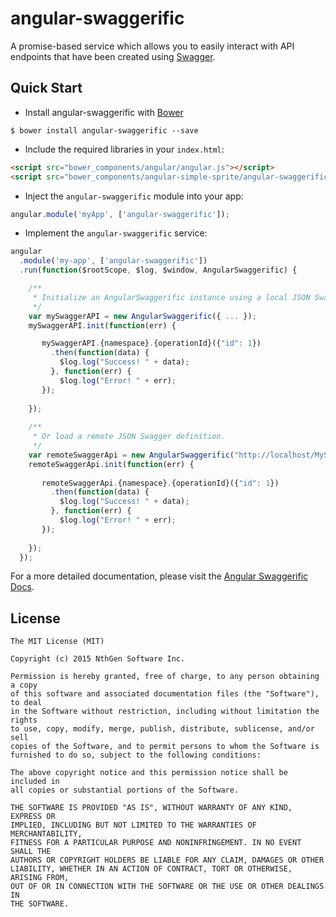 # angular-swaggerific
A promise-based service which allows you to easily interact with API endpoints that have been created using [Swagger](http://swagger.io/).

## Quick Start

+ Install angular-swaggerific with [Bower](http://www.bower.io)

```
$ bower install angular-swaggerific --save
```

+ Include the required libraries in your `index.html`: 

```html
<script src="bower_components/angular/angular.js"></script>
<script src="bower_components/angular-simple-sprite/angular-swaggerific.min.js"></script>
```

+ Inject the `angular-swaggerific` module into your app:

```javascript
angular.module('myApp', ['angular-swaggerific']);
```

+ Implement the `angular-swaggerific` service:

```javascript
angular
  .module('my-app', ['angular-swaggerific'])
  .run(function($rootScope, $log, $window, AngularSwaggerific) {

    /** 
     * Initialize an AngularSwaggerific instance using a local JSON Swagger definition...
     */
    var mySwaggerAPI = new AngularSwaggerific({ ... });
    mySwaggerAPI.init(function(err) {

       mySwaggerAPI.{namespace}.{operationId}({"id": 1})
         .then(function(data) { 
           $log.log("Success! " + data);
         }, function(err) {
           $log.log("Error! " + err);
       }); 
       
    });
    
    /**
     * Or load a remote JSON Swagger definition.
     */
    var remoteSwaggerApi = new AngularSwaggerific("http://localhost/MySwaggerApi.json");    
    remoteSwaggerApi.init(function(err) {
    
       remoteSwaggerApi.{namespace}.{operationId}({"id": 1})
         .then(function(data) { 
           $log.log("Success! " + data);
         }, function(err) {
           $log.log("Error! " + err);
       }); 
       
    });
  }); 
```

For a more detailed documentation, please visit the [Angular Swaggerific Docs](http://traderev.github.io/angular-swaggerific).

## License

```
The MIT License (MIT)

Copyright (c) 2015 NthGen Software Inc.

Permission is hereby granted, free of charge, to any person obtaining a copy
of this software and associated documentation files (the "Software"), to deal
in the Software without restriction, including without limitation the rights
to use, copy, modify, merge, publish, distribute, sublicense, and/or sell
copies of the Software, and to permit persons to whom the Software is
furnished to do so, subject to the following conditions:

The above copyright notice and this permission notice shall be included in
all copies or substantial portions of the Software.

THE SOFTWARE IS PROVIDED "AS IS", WITHOUT WARRANTY OF ANY KIND, EXPRESS OR
IMPLIED, INCLUDING BUT NOT LIMITED TO THE WARRANTIES OF MERCHANTABILITY,
FITNESS FOR A PARTICULAR PURPOSE AND NONINFRINGEMENT. IN NO EVENT SHALL THE
AUTHORS OR COPYRIGHT HOLDERS BE LIABLE FOR ANY CLAIM, DAMAGES OR OTHER
LIABILITY, WHETHER IN AN ACTION OF CONTRACT, TORT OR OTHERWISE, ARISING FROM,
OUT OF OR IN CONNECTION WITH THE SOFTWARE OR THE USE OR OTHER DEALINGS IN
THE SOFTWARE.
```


